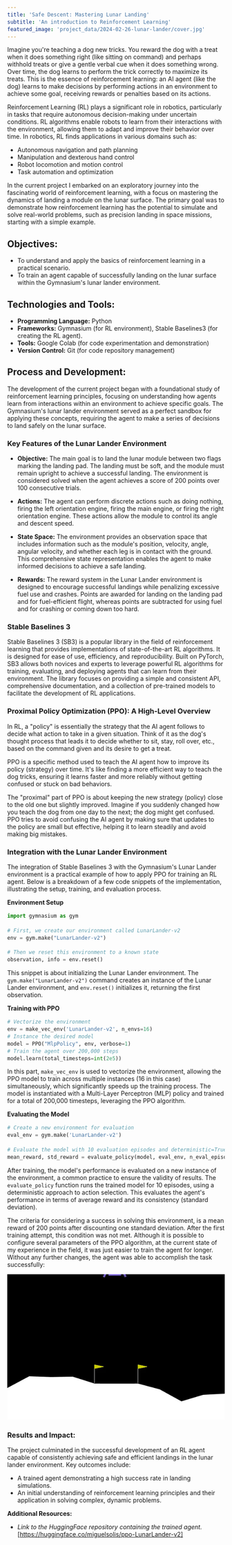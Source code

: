 ```yaml
---
title: 'Safe Descent: Mastering Lunar Landing'
subtitle: 'An introduction to Reinforcement Learning'
featured_image: 'project_data/2024-02-26-lunar-lander/cover.jpg'
---
```


Imagine you're teaching a dog new tricks. You reward the dog with a treat when it does something right (like sitting on command) and perhaps withhold treats or give a gentle verbal cue when it does something wrong. Over time, the dog learns to perform the trick correctly to maximize its treats. This is the essence of reinforcement learning: an AI agent (like the dog) learns to make decisions by performing actions in an environment to achieve some goal, receiving rewards or penalties based on its actions.

Reinforcement Learning (RL) plays a significant role in robotics, particularly in tasks that require autonomous decision-making under uncertain conditions. RL algorithms enable robots to learn from their interactions with the environment, allowing them to adapt and improve their behavior over time. In robotics, RL finds applications in various domains such as:

- Autonomous navigation and path planning
- Manipulation and dexterous hand control
- Robot locomotion and motion control
- Task automation and optimization

In the current project I embarked on an exploratory journey into the fascinating world of reinforcement learning, with a focus on mastering the dynamics of landing a module on the lunar surface. The primary goal was to demonstrate how reinforcement learning has the potential to simulate and solve real-world problems, such as precision landing in space missions, starting with a simple example.

## Objectives:
- To understand and apply the basics of reinforcement learning in a practical scenario.
- To train an agent capable of successfully landing on the lunar surface within the Gymnasium's lunar lander environment.

## Technologies and Tools:
- **Programming Language:** Python
- **Frameworks:** Gymnasium (for RL environment), Stable Baselines3 (for creating the RL agent).
- **Tools:** Google Colab (for code experimentation and demonstration)
- **Version Control:** Git (for code repository management)

## Process and Development:
The development of the current project began with a foundational study of reinforcement learning principles, focusing on understanding how agents learn from interactions within an environment to achieve specific goals. The Gymnasium's lunar lander environment served as a perfect sandbox for applying these concepts, requiring the agent to make a series of decisions to land safely on the lunar surface.

### Key Features of the Lunar Lander Environment

- **Objective:** The main goal is to land the lunar module between two flags marking the landing pad. The landing must be soft, and the module must remain upright to achieve a successful landing. The environment is considered solved when the agent achieves a score of 200 points over 100 consecutive trials.

- **Actions:** The agent can perform discrete actions such as doing nothing, firing the left orientation engine, firing the main engine, or firing the right orientation engine. These actions allow the module to control its angle and descent speed.

- **State Space:** The environment provides an observation space that includes information such as the module's position, velocity, angle, angular velocity, and whether each leg is in contact with the ground. This comprehensive state representation enables the agent to make informed decisions to achieve a safe landing.

- **Rewards:** The reward system in the Lunar Lander environment is designed to encourage successful landings while penalizing excessive fuel use and crashes. Points are awarded for landing on the landing pad and for fuel-efficient flight, whereas points are subtracted for using fuel and for crashing or coming down too hard.

### Stable Baselines 3

Stable Baselines 3 (SB3) is a popular library in the field of reinforcement learning that provides implementations of state-of-the-art RL algorithms. It is designed for ease of use, efficiency, and reproducibility. Built on PyTorch, SB3 allows both novices and experts to leverage powerful RL algorithms for training, evaluating, and deploying agents that can learn from their environment. The library focuses on providing a simple and consistent API, comprehensive documentation, and a collection of pre-trained models to facilitate the development of RL applications.

### Proximal Policy Optimization (PPO): A High-Level Overview

In RL, a "policy" is essentially the strategy that the AI agent follows to decide what action to take in a given situation. Think of it as the dog's thought process that leads it to decide whether to sit, stay, roll over, etc., based on the command given and its desire to get a treat.

PPO is a specific method used to teach the AI agent how to improve its policy (strategy) over time. It's like finding a more efficient way to teach the dog tricks, ensuring it learns faster and more reliably without getting confused or stuck on bad behaviors.

The "proximal" part of PPO is about keeping the new strategy (policy) close to the old one but slightly improved. Imagine if you suddenly changed how you teach the dog from one day to the next; the dog might get confused. PPO tries to avoid confusing the AI agent by making sure that updates to the policy are small but effective, helping it to learn steadily and avoid making big mistakes.

### Integration with the Lunar Lander Environment

The integration of Stable Baselines 3 with the Gymnasium's Lunar Lander environment is a practical example of how to apply PPO for training an RL agent. Below is a breakdown of a few code snippets of the implementation, illustrating the setup, training, and evaluation process.

**Environment Setup**

```python
import gymnasium as gym

# First, we create our environment called LunarLander-v2
env = gym.make("LunarLander-v2")

# Then we reset this environment to a known state
observation, info = env.reset()
```

This snippet is about initializing the Lunar Lander environment. The `gym.make("LunarLander-v2")` command creates an instance of the Lunar Lander environment, and `env.reset()` initializes it, returning the first observation.

**Training with PPO**

```python
# Vectorize the environment
env = make_vec_env('LunarLander-v2', n_envs=16)
# Instance the desired model
model = PPO("MlpPolicy", env, verbose=1)
# Train the agent over 200,000 steps
model.learn(total_timesteps=int(2e5))
```

In this part, `make_vec_env` is used to vectorize the environment, allowing the PPO model to train across multiple instances (16 in this case) simultaneously, which significantly speeds up the training process. The model is instantiated with a Multi-Layer Perceptron (MLP) policy and trained for a total of 200,000 timesteps, leveraging the PPO algorithm.

**Evaluating the Model**

```python
# Create a new environment for evaluation
eval_env = gym.make('LunarLander-v2')

# Evaluate the model with 10 evaluation episodes and deterministic=True
mean_reward, std_reward = evaluate_policy(model, eval_env, n_eval_episodes=10)
```

After training, the model's performance is evaluated on a new instance of the environment, a common practice to ensure the validity of results. The `evaluate_policy` function runs the trained model for 10 episodes, using a deterministic approach to action selection. This evaluates the agent's performance in terms of average reward and its consistency (standard deviation).

The criteria for considering a success in solving this environment, is a mean reward of 200 points after discounting one standard deviation. After the first training attempt, this condition was not met. Although it is possible to configure several parameters of the PPO algorithm, at the current state of my experience in the field, it was just easier to train the agent for longer. Without any further changes, the agent was able to accomplish the task successfully:

![](project_data/2024-02-26-lunar-lander/policy.gif)

### Results and Impact:
The project culminated in the successful development of an RL agent capable of consistently achieving safe and efficient landings in the lunar lander environment. Key outcomes include:

- A trained agent demonstrating a high success rate in landing simulations.
- An initial understanding of reinforcement learning principles and their application in solving complex, dynamic problems.

**Additional Resources:**
- *Link to the HuggingFace repository containing the trained agent.* [https://huggingface.co/miguelsolis/ppo-LunarLander-v2]
